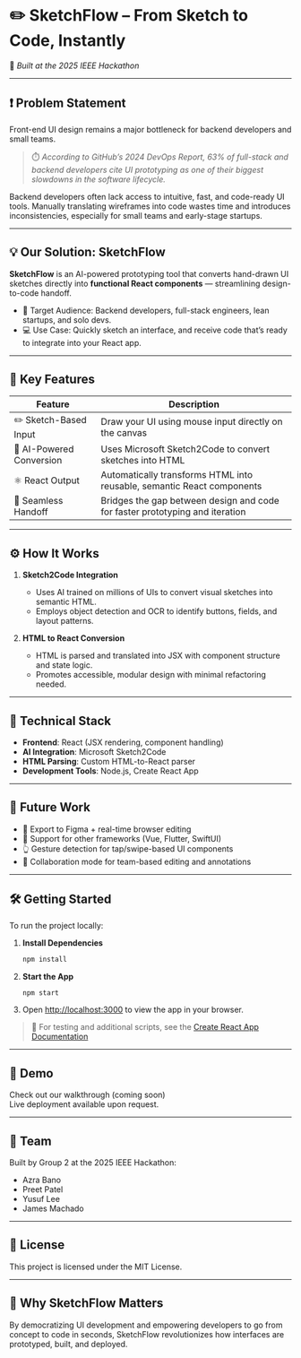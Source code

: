 # ✏️ SketchFlow – From Sketch to Code, Instantly  
🚀 *Built at the 2025 IEEE Hackathon*

---

## ❗ Problem Statement

Front-end UI design remains a major bottleneck for backend developers and small teams.  
> ⏱️ *According to GitHub’s 2024 DevOps Report, 63% of full-stack and backend developers cite UI prototyping as one of their biggest slowdowns in the software lifecycle.*

Backend developers often lack access to intuitive, fast, and code-ready UI tools. Manually translating wireframes into code wastes time and introduces inconsistencies, especially for small teams and early-stage startups.

---

## 💡 Our Solution: SketchFlow

**SketchFlow** is an AI-powered prototyping tool that converts hand-drawn UI sketches directly into **functional React components** — streamlining design-to-code handoff.

- 🎯 Target Audience: Backend developers, full-stack engineers, lean startups, and solo devs.
- 💻 Use Case: Quickly sketch an interface, and receive code that’s ready to integrate into your React app.

---

## 🔑 Key Features

| Feature                | Description                                                                            |
|------------------------|----------------------------------------------------------------------------------------|
| ✏️ Sketch-Based Input  | Draw your UI using mouse input directly on the canvas                                 |
| 🤖 AI-Powered Conversion | Uses Microsoft Sketch2Code to convert sketches into HTML                             |
| ⚛️ React Output        | Automatically transforms HTML into reusable, semantic React components                |
| 🔄 Seamless Handoff    | Bridges the gap between design and code for faster prototyping and iteration          |

---

## ⚙️ How It Works

1. **Sketch2Code Integration**  
   - Uses AI trained on millions of UIs to convert visual sketches into semantic HTML.
   - Employs object detection and OCR to identify buttons, fields, and layout patterns.

2. **HTML to React Conversion**  
   - HTML is parsed and translated into JSX with component structure and state logic.
   - Promotes accessible, modular design with minimal refactoring needed.

---

## 🧠 Technical Stack

- **Frontend**: React (JSX rendering, component handling)
- **AI Integration**: Microsoft Sketch2Code
- **HTML Parsing**: Custom HTML-to-React parser
- **Development Tools**: Node.js, Create React App

---

## 🚀 Future Work

- 🔗 Export to Figma + real-time browser editing  
- 🧩 Support for other frameworks (Vue, Flutter, SwiftUI)  
- 👆 Gesture detection for tap/swipe-based UI components  
- 🤝 Collaboration mode for team-based editing and annotations  

---

## 🛠️ Getting Started

To run the project locally:

1. **Install Dependencies**
   ```bash
   npm install
   ```

2. **Start the App**
   ```bash
   npm start
   ```

3. Open [http://localhost:3000](http://localhost:3000) to view the app in your browser.

> 🧪 For testing and additional scripts, see the [Create React App Documentation](https://facebook.github.io/create-react-app/docs/getting-started)

---

## 🏁 Demo

Check out our walkthrough (coming soon)  
Live deployment available upon request.

---

## 🙌 Team

Built by Group 2 at the 2025 IEEE Hackathon:  
- Azra Bano  
- Preet Patel  
- Yusuf Lee  
- James Machado  

---

## 📄 License

This project is licensed under the MIT License.

---

## 🌟 Why SketchFlow Matters

By democratizing UI development and empowering developers to go from concept to code in seconds, SketchFlow revolutionizes how interfaces are prototyped, built, and deployed.
